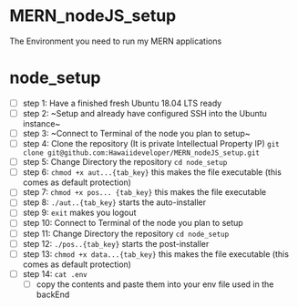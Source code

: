 # MERN_nodeJS_setup
The Environment you need to run my MERN applications


# node_setup

- [ ] step  1: Have a finished fresh Ubuntu 18.04 LTS ready
- [ ] step  2: ~Setup and already have configured SSH into the Ubuntu instance~
- [ ] step  3: ~Connect to Terminal of the node you plan to setup~
- [ ] step  4: Clone the repository (It is private Intellectual Property IP) `git clone git@github.com:Hawaiideveloper/MERN_nodeJS_setup.git`
- [ ] step  5: Change Directory the repository `cd node_setup`
- [ ] step  6: `chmod +x aut...{tab_key}`  this makes the file executable (this comes as default protection)
- [ ] step  7: `chmod +x pos... {tab_key}` this makes the file executable 
- [ ] step  8: `./aut..{tab_key}` starts the auto-installer
- [ ] step  9: `exit` makes you logout
- [ ] step  10: Connect to Terminal of the node you plan to setup
- [ ] step  11: Change Directory the repository `cd node_setup`
- [ ] step  12:  `./pos..{tab_key}` starts the post-installer
- [ ] step  13: `chmod +x data...{tab_key}`  this makes the file executable (this comes as default protection)
- [ ] step  14: `cat .env`
   - [ ] copy the contents and paste them into your env file used in the backEnd
